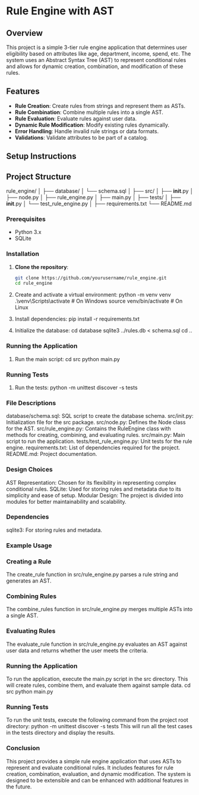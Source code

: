# Rule Engine with AST

## Overview

This project is a simple 3-tier rule engine application that determines user eligibility based on attributes like age, department, income, spend, etc. The system uses an Abstract Syntax Tree (AST) to represent conditional rules and allows for dynamic creation, combination, and modification of these rules.

## Features

- **Rule Creation**: Create rules from strings and represent them as ASTs.
- **Rule Combination**: Combine multiple rules into a single AST.
- **Rule Evaluation**: Evaluate rules against user data.
- **Dynamic Rule Modification**: Modify existing rules dynamically.
- **Error Handling**: Handle invalid rule strings or data formats.
- **Validations**: Validate attributes to be part of a catalog.

## Setup Instructions

## Project Structure
rule_engine/
│
├── database/
│   └── schema.sql
│
├── src/
│   ├── __init__.py
│   ├── node.py
│   ├── rule_engine.py
│   ├── main.py
│
├── tests/
│   ├── __init__.py
│   └── test_rule_engine.py
│
├── requirements.txt
└── README.md

### Prerequisites

- Python 3.x
- SQLite

### Installation

1. **Clone the repository**:
   ```sh
   git clone https://github.com/yourusername/rule_engine.git
   cd rule_engine

2. Create and activate a virtual environment:
   python -m venv venv
   .\venv\Scripts\activate  # On Windows
   source venv/bin/activate  # On Linux

3. Install dependencies:
   pip install -r requirements.txt

4. Initialize the database:
   cd database
   sqlite3 ../rules.db < schema.sql
   cd ..

### Running the Application
1. Run the main script:
   cd src
   python main.py

### Running Tests
1. Run the tests:
   python -m unittest discover -s tests

### File Descriptions
database/schema.sql: SQL script to create the database schema.
src/init.py: Initialization file for the src package.
src/node.py: Defines the Node class for the AST.
src/rule_engine.py: Contains the RuleEngine class with methods for creating, combining, and evaluating rules.
src/main.py: Main script to run the application.
tests/test_rule_engine.py: Unit tests for the rule engine.
requirements.txt: List of dependencies required for the project.
README.md: Project documentation.

### Design Choices
AST Representation: Chosen for its flexibility in representing complex conditional rules.
SQLite: Used for storing rules and metadata due to its simplicity and ease of setup.
Modular Design: The project is divided into modules for better maintainability and scalability.

### Dependencies
sqlite3: For storing rules and metadata.

### Example Usage
### Creating a Rule
The create_rule function in src/rule_engine.py parses a rule string and generates an AST.
### Combining Rules
The combine_rules function in src/rule_engine.py merges multiple ASTs into a single AST.
### Evaluating Rules
The evaluate_rule function in src/rule_engine.py evaluates an AST against user data and returns whether the user meets the criteria.

### Running the Application
To run the application, execute the main.py script in the src directory. This will create rules, combine them, and evaluate them against sample data.
cd src
python main.py

### Running Tests
To run the unit tests, execute the following command from the project root directory:
python -m unittest discover -s tests
This will run all the test cases in the tests directory and display the results.

### Conclusion
This project provides a simple rule engine application that uses ASTs to represent and evaluate conditional rules. It includes features for rule creation, combination, evaluation, and dynamic modification. The system is designed to be extensible and can be enhanced with additional features in the future.
